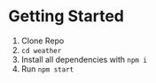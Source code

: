 # Getting Started 

1) Clone Repo
2) `cd weather`
3) Install all dependencies with `npm i`
4) Run `npm start`



